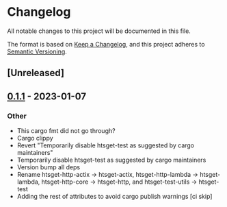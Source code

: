# Changelog
All notable changes to this project will be documented in this file.

The format is based on [Keep a Changelog](https://keepachangelog.com/en/1.0.0/),
and this project adheres to [Semantic Versioning](https://semver.org/spec/v2.0.0.html).

## [Unreleased]

## [0.1.1](https://github.com/umccr/htsget-rs/compare/htsget-config-v0.1.0...htsget-config-v0.1.1) - 2023-01-07

### Other
- This cargo fmt did not go through?
- Cargo clippy
- Revert "Temporarily disable htsget-test as suggested by cargo maintainers"
- Temporarily disable htsget-test as suggested by cargo maintainers
- Version bump all deps
- Rename htsget-http-actix -> htsget-actix, htsget-http-lambda -> htsget-lambda, htsget-http-core -> htsget-http, and htsget-test-utils -> htsget-test
- Adding the rest of attributes to avoid cargo publish warnings [ci skip]
